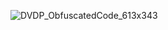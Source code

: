 ![DVDP_ObfuscatedCode_613x343](https://github.com/user-attachments/assets/f43a10b1-70d2-488f-9348-7b8d5672fcb7)

